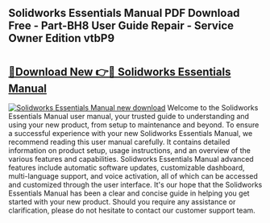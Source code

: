 ## Solidworks Essentials Manual PDF Download Free - Part-BH8 User Guide Repair - Service Owner Edition vtbP9

# <h2><a href="http://bc53951.oget.top/?id=Solidworks+Essentials+Manual">🔗Download New 👉🔴 Solidworks Essentials Manual</a></h2>

[![Solidworks Essentials Manual new download](https://i.imgur.com/5g1atiW.png)](http://bc53951.oget.top/?id=Solidworks+Essentials+Manual)
Welcome to the Solidworks Essentials Manual user manual, your trusted guide to understanding and using your new product, from setup to maintenance and beyond. To ensure a successful experience with your new Solidworks Essentials Manual, we recommend reading this user manual carefully. It contains detailed information on product setup, usage instructions, and an overview of the various features and capabilities. Solidworks Essentials Manual advanced features include automatic software updates, customizable dashboard, multi-language support, and voice activation, all of which can be accessed and customized through the user interface. It's our hope that the Solidworks Essentials Manual has been a clear and concise guide in helping you get started with your new product. Should you require any assistance or clarification, please do not hesitate to contact our customer support team.
